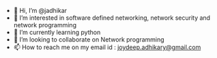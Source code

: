 - 👋 Hi, I’m @jadhikar
- 👀 I’m interested in software defined networking, network security and network programming
- 🌱 I’m currently learning python
- 💞️ I’m looking to collaborate on Network programming
- 📫 How to reach me on my email id : joydeep.adhikary@gmail.com

<!---
jadhikar/jadhikar is a ✨ special ✨ repository because its `README.md` (this file) appears on your GitHub profile.
You can click the Preview link to take a look at your changes.
--->
